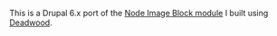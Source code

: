 This is a Drupal 6.x port of the [Node Image Block module](http://drupal.org/node/48676) I built using [Deadwood](http://drupal.org/project/deadwood).
